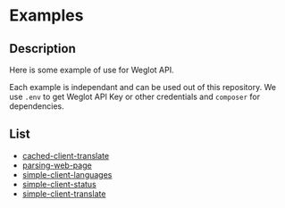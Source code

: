 # Examples

## Description

Here is some example of use for Weglot API.

Each example is independant and can be used out of this repository.
We use `.env` to get Weglot API Key or other credentials and `composer` for dependencies.

## List
- [cached-client-translate](https://github.com/weglot/weglot-php/tree/feature/open-source/examples/cached-client-translate/)
- [parsing-web-page](https://github.com/weglot/weglot-php/tree/feature/open-source/examples/parsing-web-page/)
- [simple-client-languages](https://github.com/weglot/weglot-php/tree/feature/open-source/examples/simple-client-languages/)
- [simple-client-status](https://github.com/weglot/weglot-php/tree/feature/open-source/examples/simple-client-status/)
- [simple-client-translate](https://github.com/weglot/weglot-php/tree/feature/open-source/examples/simple-client-translate/)
